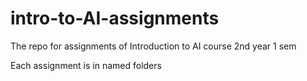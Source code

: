 # intro-to-AI-assignments
The repo for assignments of Introduction to AI course 2nd year 1 sem

Each assignment is in named folders